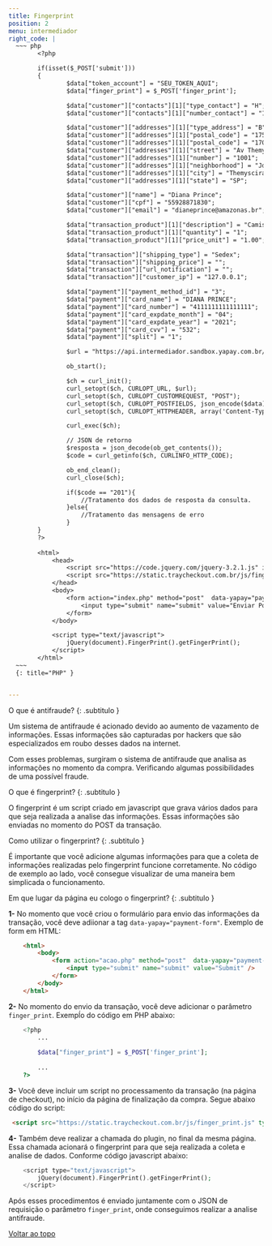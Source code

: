 ```yaml
---
title: Fingerprint
position: 2
menu: intermediador
right_code: |
  ~~~ php
        <?php

        if(isset($_POST['submit']))
        {
                $data["token_account"] = "SEU_TOKEN_AQUI";
                $data["finger_print"] = $_POST['finger_print'];

                $data["customer"]["contacts"][1]["type_contact"] = "H";
                $data["customer"]["contacts"][1]["number_contact"] = "1133221122";

                $data["customer"]["addresses"][1]["type_address"] = "B";
                $data["customer"]["addresses"][1]["postal_code"] = "17516000";
                $data["customer"]["addresses"][1]["postal_code"] = "17000-000";
                $data["customer"]["addresses"][1]["street"] = "Av Themyscira";
                $data["customer"]["addresses"][1]["number"] = "1001";
                $data["customer"]["addresses"][1]["neighborhood"] = "Jd das Rochas";
                $data["customer"]["addresses"][1]["city"] = "Themyscira";
                $data["customer"]["addresses"][1]["state"] = "SP";

                $data["customer"]["name"] = "Diana Prince";
                $data["customer"]["cpf"] = "55928871830";
                $data["customer"]["email"] = "dianeprince@amazonas.br";

                $data["transaction_product"][1]["description"] = "Camiseta Wonder Woman";
                $data["transaction_product"][1]["quantity"] = "1";
                $data["transaction_product"][1]["price_unit"] = "1.00";

                $data["transaction"]["shipping_type"] = "Sedex";
                $data["transaction"]["shipping_price"] = "";
                $data["transaction"]["url_notification"] = "";
                $data["transaction"]["customer_ip"] = "127.0.0.1";

                $data["payment"]["payment_method_id"] = "3";
                $data["payment"]["card_name"] = "DIANA PRINCE";
                $data["payment"]["card_number"] = "4111111111111111";
                $data["payment"]["card_expdate_month"] = "04";
                $data["payment"]["card_expdate_year"] = "2021";
                $data["payment"]["card_cvv"] = "532";
                $data["payment"]["split"] = "1";

                $url = "https://api.intermediador.sandbox.yapay.com.br/api/v3/transactions/payment";

                ob_start();

                $ch = curl_init();
                curl_setopt($ch, CURLOPT_URL, $url);
                curl_setopt($ch, CURLOPT_CUSTOMREQUEST, "POST");
                curl_setopt($ch, CURLOPT_POSTFIELDS, json_encode($data));
                curl_setopt($ch, CURLOPT_HTTPHEADER, array('Content-Type: application/json'));

                curl_exec($ch);

                // JSON de retorno
                $resposta = json_decode(ob_get_contents());
                $code = curl_getinfo($ch, CURLINFO_HTTP_CODE);

                ob_end_clean();
                curl_close($ch);

                if($code == "201"){
                    //Tratamento dos dados de resposta da consulta.
                }else{
                    //Tratamento das mensagens de erro
                }
        }
        ?>
        
        <html>
            <head>
                <script src="https://code.jquery.com/jquery-3.2.1.js" integrity="sha256-DZAnKJ/6XZ9si04Hgrsxu/8s717jcIzLy3oi35EouyE=" crossorigin="anonymous"></script>
                <script src="https://static.traycheckout.com.br/js/finger_print.js" type="text/javascript"></script>
            </head>
            <body>
                <form action="index.php" method="post"  data-yapay="payment-form">
                    <input type="submit" name="submit" value="Enviar Post" />
                </form>
            </body>

            <script type="text/javascript">
                jQuery(document).FingerPrint().getFingerPrint();                
            </script>
        </html>
  ~~~
  {: title="PHP" }


---
```


O que é antifraude?
{: .subtitulo }

Um sistema de antifraude é acionado devido ao aumento de vazamento de informações. Essas informações são capturadas por hackers que são especializados em roubo desses dados na internet. 

Com esses problemas, surgiram o sistema de antifraude que analisa as informações no momento da compra. Verificando algumas possibilidades de uma possível fraude.


O que é fingerprint?
{: .subtitulo }

O fingerprint é um script criado em javascript que grava vários dados para que seja realizada a analise das informações. Essas informações são enviadas no momento do POST da transação.


Como utilizar o fingerprint?
{: .subtitulo }

É importante que você adicione algumas informações para que a coleta de informações realizadas pelo fingerprint funcione corretamente. No código de exemplo ao lado, você consegue visualizar de uma maneira bem simplicada o funcionamento.


Em que lugar da página eu cologo o fingerprint?
{: .subtitulo }

**1-** No momento que você criou o formulário para envio das informações da transação, você deve adiionar a tag `data-yapay="payment-form"`. Exemplo de form em HTML:

```html
    <html>
        <body>
            <form action="acao.php" method="post"  data-yapay="payment-form">
                <input type="submit" name="submit" value="Submit" />
            </form>
        </body>
    </html>
```

**2-** No momento do envio da transação, você deve adicionar o parâmetro `finger_print`. Exempĺo do código em PHP abaixo:

```php
    <?php
        ...
        
        $data["finger_print"] = $_POST['finger_print'];
        
        ...
    ?>
```


**3-** Você deve incluir um script no processamento da transação (na página de checkout), no início da página de finalização da compra. Segue abaixo código do script:

```html
 <script src="https://static.traycheckout.com.br/js/finger_print.js" type="text/javascript"></script>
```

**4-** Também deve realizar a chamada do plugin, no final da mesma página. Essa chamada acionará o fingerprint para que seja realizada a coleta e analise de dados. Conforme código javascript abaixo:

```php
    <script type="text/javascript">
        jQuery(document).FingerPrint().getFingerPrint();
    </script>
```

Após esses procedimentos é enviado juntamente com o JSON de requisição o parâmetro `finger_print`, onde conseguimos realizar a analise antifraude.



<div class="voltar-ao-topo"><a href="#"><i class="fa fa-arrow-up" aria-hidden="true"></i>Voltar ao topo</a></div>
